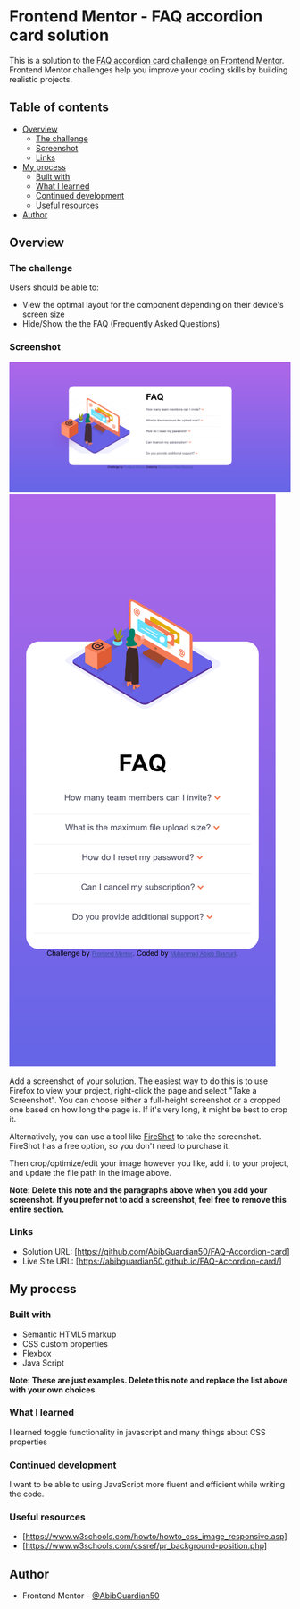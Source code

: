 # Frontend Mentor - FAQ accordion card solution

This is a solution to the [FAQ accordion card challenge on Frontend Mentor](https://www.frontendmentor.io/challenges/faq-accordion-card-XlyjD0Oam). Frontend Mentor challenges help you improve your coding skills by building realistic projects. 

## Table of contents

- [Overview](#overview)
  - [The challenge](#the-challenge)
  - [Screenshot](#screenshot)
  - [Links](#links)
- [My process](#my-process)
  - [Built with](#built-with)
  - [What I learned](#what-i-learned)
  - [Continued development](#continued-development)
  - [Useful resources](#useful-resources)
- [Author](#author)

## Overview

### The challenge

Users should be able to:

- View the optimal layout for the component depending on their device's screen size
- Hide/Show the the FAQ (Frequently Asked Questions)

### Screenshot

![](.//Desktop.png)
![](.//Mobile.png)

Add a screenshot of your solution. The easiest way to do this is to use Firefox to view your project, right-click the page and select "Take a Screenshot". You can choose either a full-height screenshot or a cropped one based on how long the page is. If it's very long, it might be best to crop it.

Alternatively, you can use a tool like [FireShot](https://getfireshot.com/) to take the screenshot. FireShot has a free option, so you don't need to purchase it. 

Then crop/optimize/edit your image however you like, add it to your project, and update the file path in the image above.

**Note: Delete this note and the paragraphs above when you add your screenshot. If you prefer not to add a screenshot, feel free to remove this entire section.**

### Links

- Solution URL: [https://github.com/AbibGuardian50/FAQ-Accordion-card]
- Live Site URL: [https://abibguardian50.github.io/FAQ-Accordion-card/] 

## My process

### Built with

- Semantic HTML5 markup
- CSS custom properties
- Flexbox
- Java Script

**Note: These are just examples. Delete this note and replace the list above with your own choices**

### What I learned

I learned toggle functionality in javascript and many things about CSS properties

### Continued development

I want to be able to using JavaScript more fluent and efficient while writing the code.

### Useful resources

- [https://www.w3schools.com/howto/howto_css_image_responsive.asp]
- [https://www.w3schools.com/cssref/pr_background-position.php]

## Author

- Frontend Mentor - [@AbibGuardian50](https://www.frontendmentor.io/profile/AbibGuardian50)
